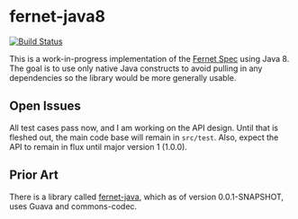 # fernet-java8

[![Build Status](https://travis-ci.org/l0s/fernet-java8.svg?branch=master)](https://travis-ci.org/l0s/fernet-java8)

This is a work-in-progress implementation of the
[Fernet Spec](https://github.com/fernet/spec) using Java 8.
The goal is to use only native Java constructs to avoid pulling in any
dependencies so the library would be more generally usable.

## Open Issues

All test cases pass now, and I am working on the API design. Until that is
fleshed out, the main code base will remain in `src/test`. Also, expect the
API to remain in flux until major version 1 (1.0.0).

## Prior Art

There is a library called
[fernet-java](https://github.com/trancee/fernet-java/), which as of version
0.0.1-SNAPSHOT, uses Guava and commons-codec.
